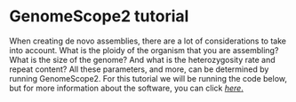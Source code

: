 # GenomeScope2 tutorial

When creating de novo assemblies, there are a lot of considerations to take into account. What is the ploidy of the organism that you are assembling? What is the size of the genome? And what is the heterozygosity rate and repeat content? All these parameters, and more, can be determined by running GenomeScope2. For this tutorial we will be running the code below, but for more information about the software, you can click [*here*.](https://github.com/tbenavi1/genomescope2.0) 